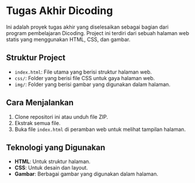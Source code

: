 # Tugas Akhir Dicoding

Ini adalah proyek tugas akhir yang diselesaikan sebagai bagian dari program pembelajaran Dicoding. Project ini terdiri dari sebuah halaman web statis yang menggunakan HTML, CSS, dan gambar.

## Struktur Project

- `index.html`: File utama yang berisi struktur halaman web.
- `css/`: Folder yang berisi file CSS untuk gaya halaman web.
- `img/`: Folder yang berisi gambar yang digunakan dalam halaman.

## Cara Menjalankan

1. Clone repositori ini atau unduh file ZIP.
2. Ekstrak semua file.
3. Buka file `index.html` di peramban web untuk melihat tampilan halaman.

## Teknologi yang Digunakan

- **HTML**: Untuk struktur halaman.
- **CSS**: Untuk desain dan layout.
- **Gambar**: Berbagai gambar yang digunakan dalam halaman.
